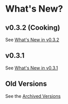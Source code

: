 # What's New?

## v0.3.2 (Cooking)

See [What's New in v0.3.2](whats-new/v0.3.2)

## v0.3.1

See [What's New in v0.3.1](whats-new/v0.3.1)

## Old Versions

See the [Archived Versions](whats-new/archive.md)
